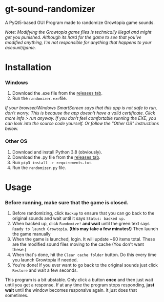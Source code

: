 # gt-sound-randomizer
A PyQt5-based GUI Program made to randomize Growtopia game sounds.

_Note: Modifying the Growtopia game files is technically illegal and might get you punished. Although its hard for the game to see that you've modified anything, I'm not responsible for anything that happens to your account/game._

# Installation

### Windows
1. Download the .exe file from the [releases tab](https://github.com/thgeraads/gt-sound-randomizer/releases).
2. Run the `randomizer.exe`file.

_If your browser/Windows SmartScreen says that this app is not safe to run, don't worry. This is because the app doesn't have a valid certificate. Click more info > run anyway. If you don't feel comfortable running the EXE, you can look into the source code yourself. Or follow the "Other OS" instructions below._


### Other OS
1. Download and install Python 3.8 (obviously).
2. Download the .py file from the [releases tab](https://github.com/thgeraads/gt-sound-randomizer/releases).
3. Run `pip3 install -r requirements.txt`.
4. Run the `randomizer.py` file.


# Usage
### Before running, **make sure that the game is closed.**
1. Before randomizing, click `Backup` to ensure that you can go back to the original sounds and wait until it says `Status: backed up.`
2. When backed up, click `Randomize!` **and wait** until the green text says `Ready to launch Growtopia`. **(this may take a few minutes!)** Then launch the game manually
3. When the game is launched, login. It will update ~90 items total. These are the modified sound files moving to the cache (You don't want these.)
4. When that's done, hit the `Clear cache folder` button. Do this every time you launch Growtopia if needed.
5. You're done! If you ever want to go back to the original sounds just click `Restore` and wait a few seconds.

This program is a bit ubstable. Only click a button **once** and then just wait until you get a response.
If at any time the program stops responding, **just wait** until the window becomes responsive again. It just does that sometimes.
